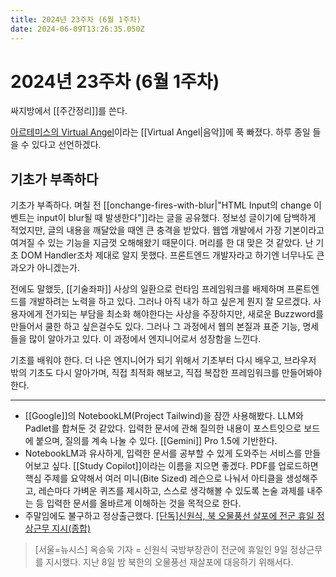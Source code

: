 ```yaml
---
title: 2024년 23주차 (6월 1주차)
date: 2024-06-09T13:26:35.050Z
---
```


# 2024년 23주차 (6월 1주차)

싸지방에서 [[주간정리]]를 쓴다.

[아르테미스의 Virtual Angel](https://www.youtube.com/watch?v=EqUP26j4XWU)이라는 [[Virtual Angel|음악]]에 푹 빠졌다. 하루 종일 들을 수 있다고 선언하겠다.

## 기초가 부족하다

기초가 부족하다. 며칠 전 [[onchange-fires-with-blur|"HTML Input의 change 이벤트는 input이 blur될 때 발생한다"]]라는 글을 공유했다. 정보성 글이기에 담백하게 적었지만, 글의 내용을 깨달았을 때엔 큰 충격을 받았다. 웹앱 개발에서 가장 기본이라고 여겨질 수 있는 기능을 지금껏 오해해왔기 때문이다. 머리를 한 대 맞은 것 같았다. 난 기초 DOM Handler조차 제대로 알지 못했다. 프론트엔드 개발자라고 하기엔 너무나도 큰 과오가 아니겠는가.

전에도 말했듯, [[기술좌파]] 사상의 일환으로 런타임 프레임워크를 배제하며 프론트엔드를 개발하려는 노력을 하고 있다. 그러나 아직 내가 하고 싶은게 뭔지 잘 모르겠다. 사용자에게 전가되는 부담을 최소화 해야한다는 사상을 주장하지만, 새로운 Buzzword를 만들어서 쿨한 하고 싶은걸수도 있다. 그러나 그 과정에서 웹의 본질과 표준 기능, 명세들을 많이 알아가고 있다. 이 과정에서 엔지니어로서 성장함을 느낀다.

기초를 배워야 한다. 더 나은 엔지니어가 되기 위해서 기초부터 다시 배우고, 브라우저 밖의 기초도 다시 알아가며, 직접 최적화 해보고, 직접 복잡한 프레임워크를 만들어봐야 한다.

---

- [[Google]]의 NotebookLM(Project Tailwind)을 잠깐 사용해봤다. LLM와 Padlet를 합쳐둔 것 같았다. 입력한 문서에 관해 질의한 내용이 포스트잇으로 보드에 붙으며, 질의를 계속 나눌 수 있다. [[Gemini]] Pro 1.5에 기반한다.
- NotebookLM과 유사하게, 입력한 문서를 공부할 수 있게 도와주는 서비스를 만들어보고 싶다. [[Study Copilot]]이라는 이름을 지으면 좋겠다. PDF를 업로드하면 핵심 주제를 요약해서 여러 미니(Bite Sized) 레슨으로 나눠서 아티클을 생성해주고, 레슨마다 가벼운 퀴즈를 제시하고, 스스로 생각해볼 수 있도록 논술 과제를 내주는 등 입력한 문서를 올바르게 이해하는 것을 목적으로 한다.
- 주말임에도 불구하고 정상출근했다. [\[단독\]신원식, 북 오물풍선 살포에 전군 휴일 정상근무 지시(종합)](https://www.newsis.com/view/NISX20240609_0002765331)
> [서울=뉴시스] 옥승욱 기자 = 신원식 국방부장관이 전군에 휴일인 9일 정상근무를 지시했다. 지난 8일 밤 북한의 오물풍선 재살포에 대응하기 위해서다.
